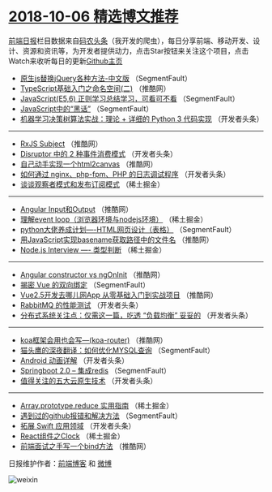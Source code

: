 # [2018-10-06 精选博文推荐](https://toutiao.qdkfweb.cn/date/2018/10/06)

[前端日报](https://qdkfweb.cn/c/news)栏目数据来自[码农头条](https://toutiao.qdkfweb.cn/)（我开发的爬虫），每日分享前端、移动开发、设计、资源和资讯等，为开发者提供动力，点击Star按钮来关注这个项目，点击Watch来收听每日的更新[Github主页](https://github.com/kujian/frontendDaily)
* [原生js替换jQuery各种方法-中文版](https://toutiao.qdkfweb.cn/88152.html) （SegmentFault）
* [TypeScript基础入门之命名空间(二)](https://toutiao.qdkfweb.cn/88184.html) （推酷网）
* [JavaScript(E5,6) 正则学习总结学习，可看可不看](https://toutiao.qdkfweb.cn/88153.html) （SegmentFault）
* [JavaScript中的“黑话”](https://toutiao.qdkfweb.cn/88158.html) （SegmentFault）
* [机器学习决策树算法实战：理论 + 详细的 Python 3 代码实现](https://toutiao.qdkfweb.cn/88164.html) （开发者头条）

***
* [RxJS Subject](https://toutiao.qdkfweb.cn/88179.html) （推酷网）
* [Disruptor 中的 2 种事件消费模式](https://toutiao.qdkfweb.cn/88163.html) （开发者头条）
* [自己动手实现一个html2canvas](https://toutiao.qdkfweb.cn/88205.html) （推酷网）
* [如何通过 nginx、php-fpm、PHP 的日志调试程序](https://toutiao.qdkfweb.cn/88162.html) （开发者头条）
* [谈谈观察者模式和发布订阅模式](https://toutiao.qdkfweb.cn/88209.html) （稀土掘金）

***
* [Angular Input和Output](https://toutiao.qdkfweb.cn/88180.html) （推酷网）
* [理解event loop（浏览器环境与nodejs环境）](https://toutiao.qdkfweb.cn/88210.html) （稀土掘金）
* [python大佬养成计划&#8212;-HTML网页设计（表格）](https://toutiao.qdkfweb.cn/88159.html) （SegmentFault）
* [用JavaScript实现basename获取路径中的文件名](https://toutiao.qdkfweb.cn/88181.html) （推酷网）
* [Node.js Interview &#8212;- 类型判断](https://toutiao.qdkfweb.cn/88160.html) （稀土掘金）

***
* [Angular constructor vs ngOnInit](https://toutiao.qdkfweb.cn/88182.html) （推酷网）
* [揭密 Vue 的双向绑定](https://toutiao.qdkfweb.cn/88154.html) （SegmentFault）
* [Vue2.5开发去哪儿网App 从零基础入门到实战项目](https://toutiao.qdkfweb.cn/88183.html) （推酷网）
* [RabbitMQ 的性能测试](https://toutiao.qdkfweb.cn/88165.html) （开发者头条）
* [分布式系统关注点：仅需这一篇，吃透 “负载均衡” 妥妥的](https://toutiao.qdkfweb.cn/88166.html) （开发者头条）

***
* [koa框架会用也会写—(koa-router)](https://toutiao.qdkfweb.cn/88204.html) （推酷网）
* [猫头鹰的深夜翻译：如何优化MYSQL查询](https://toutiao.qdkfweb.cn/88155.html) （SegmentFault）
* [Android 动画详解](https://toutiao.qdkfweb.cn/88167.html) （开发者头条）
* [Springboot 2.0 &#8211; 集成redis](https://toutiao.qdkfweb.cn/88156.html) （SegmentFault）
* [值得关注的五大云原生技术](https://toutiao.qdkfweb.cn/88168.html) （开发者头条）

***
* [Array.prototype.reduce 实用指南](https://toutiao.qdkfweb.cn/88207.html) （稀土掘金）
* [遇到过的github报错和解决方法](https://toutiao.qdkfweb.cn/88157.html) （SegmentFault）
* [拓展 Swift 应用领域](https://toutiao.qdkfweb.cn/88169.html) （开发者头条）
* [React组件之Clock](https://toutiao.qdkfweb.cn/88208.html) （稀土掘金）
* [前端面试之手写一个bind方法](https://toutiao.qdkfweb.cn/88178.html) （推酷网）

日报维护作者：[前端博客](https://qdkfweb.cn/) 和 [微博](https://qdkfweb.cn/go/weibo)

![weixin](https://user-images.githubusercontent.com/3055447/38468989-651132ac-3b80-11e8-8e6b-15122322a9d7.png)